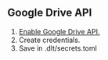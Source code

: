 ## Google Drive API

1. [Enable Google Drive API.](https://medium.com/@chingjunetao/simple-way-to-access-to-google-service-api-a22f4251bb52)
2. Create credentials.
3. Save in .dlt/secrets.toml